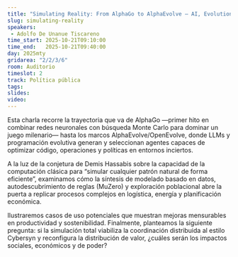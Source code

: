 ```yaml
---
title: "Simulating Reality: From AlphaGo to AlphaEvolve — AI, Evolution & Economic Futures"
slug: simulating-reality
speakers:
 - Adolfo De Unanue Tiscareno
time_start: 2025-10-21T09:10:00
time_end:   2025-10-21T09:40:00
day: 2025mty
gridarea: "2/2/3/6"
room: Auditorio
timeslot: 2
track: Política pública
tags:
slides: 
video: 
---
```


Esta charla recorre la trayectoria que va de AlphaGo —primer hito en combinar redes neuronales con búsqueda Monte Carlo para dominar un juego milenario— hasta los marcos AlphaEvolve/OpenEvolve, donde LLMs y programación evolutiva generan y seleccionan agentes capaces de optimizar código, operaciones y políticas en entornos inciertos.

A la luz de la conjetura de Demis Hassabis sobre la capacidad de la computación clásica para “simular cualquier patrón natural de forma eficiente”, examinamos cómo la síntesis de modelado basado en datos, autodescubrimiento de reglas (MuZero) y exploración poblacional abre la puerta a replicar procesos complejos en logística, energía y planificación económica.

Ilustraremos casos de uso potenciales que muestran mejoras mensurables en productividad y sostenibilidad. Finalmente, planteamos la siguiente pregunta: si la simulación total viabiliza la coordinación distribuida al estilo Cybersyn y reconfigura la distribución de valor, ¿cuáles serán los impactos sociales, económicos y de poder?